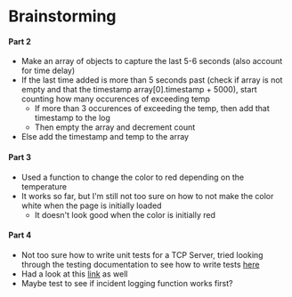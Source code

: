 # Brainstorming
#### Part 2
- Make an array of objects to capture the last 5-6 seconds (also account for time delay)
- If the last time added is more than 5 seconds past (check if array is not empty and that the timestamp array[0].timestamp + 5000), start counting how many occurences of exceeding temp
  - If more than 3 occurences of exceeding the temp, then add that timestamp to the log
  - Then empty the array and decrement count
- Else add the timestamp and temp to the array

#### Part 3
- Used a function to change the color to red depending on the temperature
- It works so far, but I'm still not too sure on how to not make the color white when the page is initially loaded
  - It doesn't look good when the color is initially red 

#### Part 4 
- Not too sure how to write unit tests for a TCP Server, tried looking through the testing documentation to see 
how to write tests [here](https://thomason-isaiah.medium.com/writing-integration-tests-for-websocket-servers-using-jest-and-ws-8e5c61726b2a)
- Had a look at this [link](https://stackoverflow.com/questions/54390971/integration-testing-a-node-js-socket-io-server) as well
- Maybe test to see if incident logging function works first? 

